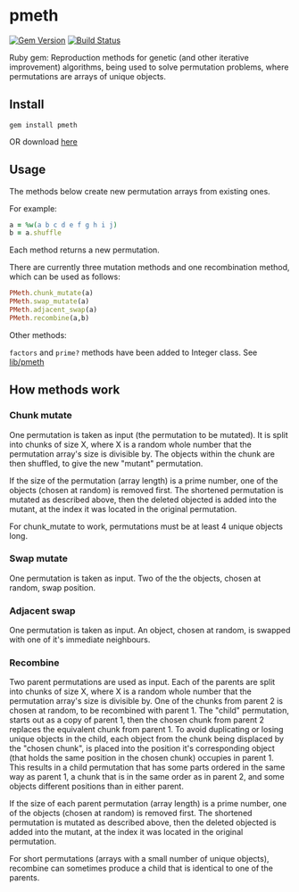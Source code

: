 pmeth
=====
[![Gem Version](https://badge.fury.io/rb/pmeth.svg)](http://badge.fury.io/rb/pmeth)
[![Build Status](https://drone.io/github.com/edwardchalstrey1/pmeth/status.png)](https://drone.io/github.com/edwardchalstrey1/pmeth/latest)

Ruby gem: Reproduction methods for genetic (and other iterative improvement) algorithms, being used to solve permutation problems, where permutations are arrays of unique objects.

Install
---

```
gem install pmeth
```

OR download [here](https://rubygems.org/gems/pmeth)

Usage
----

The methods below create new permutation arrays from existing ones.

For example:

```ruby
a = %w(a b c d e f g h i j)
b = a.shuffle
```

Each method returns a new permutation.

There are currently three mutation methods and one recombination method, which can be used as follows:

```ruby
PMeth.chunk_mutate(a)
PMeth.swap_mutate(a)
PMeth.adjacent_swap(a)
PMeth.recombine(a,b)
```

Other methods:

```factors``` and ```prime?``` methods have been added to Integer class. See [lib/pmeth](https://github.com/edwardchalstrey1/pmeth/blob/master/lib/pmeth.rb)

How methods work
-----

### Chunk mutate

One permutation is taken as input (the permutation to be mutated). It is split into chunks of size X, where X is a random whole number that the permutation array's size is divisible by. The objects within the chunk are then shuffled, to give the new "mutant" permutation. 

If the size of the permutation (array length) is a prime number, one of the objects (chosen at random) is removed first. The shortened permutation is mutated as described above, then the deleted objected is added into the mutant, at the index it was located in the original permutation.

For chunk_mutate to work, permutations must be at least 4 unique objects long.

### Swap mutate

One permutation is taken as input. Two of the the objects, chosen at random, swap position.

### Adjacent swap

One permutation is taken as input. An object, chosen at random, is swapped with one of it's immediate neighbours.

### Recombine

Two parent permutations are used as input. Each of the parents are split into chunks of size X, where X is a random whole number that the permutation array's size is divisible by. One of the chunks from parent 2 is chosen at random, to be recombined with parent 1. The "child" permutation, starts out as a copy of parent 1, then the chosen chunk from parent 2 replaces the equivalent chunk from parent 1. To avoid duplicating or losing unique objects in the child, each object from the chunk being displaced by the "chosen chunk", is placed into the position it's corresponding object (that holds the same position in the chosen chunk) occupies in parent 1. This results in a child permutation that has some parts ordered in the same way as parent 1, a chunk that is in the same order as in parent 2, and some objects different positions than in either parent.

If the size of each parent permutation (array length) is a prime number, one of the objects (chosen at random) is removed first. The shortened permutation is mutated as described above, then the deleted objected is added into the mutant, at the index it was located in the original permutation.

For short permutations (arrays with a small number of unique objects), recombine can sometimes produce a child that is identical to one of the parents.
